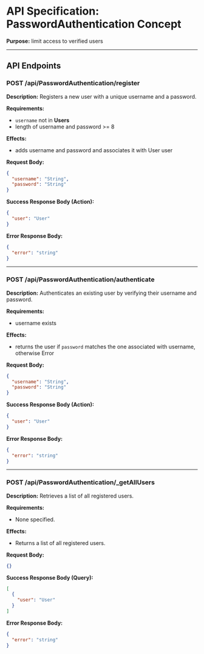 # API Specification: PasswordAuthentication Concept

**Purpose:** limit access to verified users

---

## API Endpoints

### POST /api/PasswordAuthentication/register

**Description:** Registers a new user with a unique username and a password.

**Requirements:**
- `username` not in **Users**
- length of username and password >= 8

**Effects:**
- adds username and password and associates it with User user

**Request Body:**
```json
{
  "username": "String",
  "password": "String"
}
```

**Success Response Body (Action):**
```json
{
  "user": "User"
}
```

**Error Response Body:**
```json
{
  "error": "string"
}
```

---

### POST /api/PasswordAuthentication/authenticate

**Description:** Authenticates an existing user by verifying their username and password.

**Requirements:**
- username exists

**Effects:**
- returns the user if `password` matches the one associated with username, otherwise Error

**Request Body:**
```json
{
  "username": "String",
  "password": "String"
}
```

**Success Response Body (Action):**
```json
{
  "user": "User"
}
```

**Error Response Body:**
```json
{
  "error": "string"
}
```

---

### POST /api/PasswordAuthentication/_getAllUsers

**Description:** Retrieves a list of all registered users.

**Requirements:**
- None specified.

**Effects:**
- Returns a list of all registered users.

**Request Body:**
```json
{}
```

**Success Response Body (Query):**
```json
[
  {
    "user": "User"
  }
]
```

**Error Response Body:**
```json
{
  "error": "string"
}
